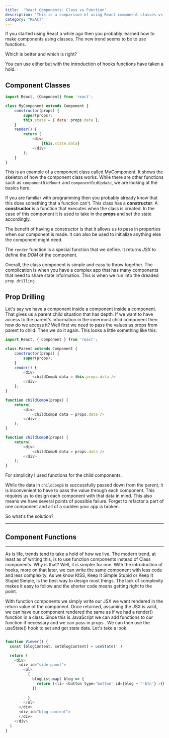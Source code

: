 ```yaml
---
title:  'React Components: Class vs Function'
description: 'This is a comparison of using React component classes vs Function components'
category: "REACT"
---
```



If you started using React a while ago then you probably learned how to make components using classes. The new trend seems to be to use functions. 

Which is better and which is right?

You can use either but with the introduction of hooks functions have taken a hold.

## Component Classes

```javascript
import React, {Component} from 'react';

class MyComponent extends Component {
    constructor(props) {
        super(props);
        this.state = { data: props.data };
    }
    render() {
        return (
            <div>
                {this.state.data}
            </div>
        );
    }
}
```
This is an example of a component class called MyComponent. It shows the skeleton of how the component class works. While there are other functions such as `componentDidMount` and `componentDidUpdate`, we are looking at the basics here.

If you are familiar with programming then you probably already know that this does something that a function can't. This class has a **constructor**. A **constructor** is a function that executes when the class is created. In the case of this component it is used to take in the **props** and set the state accordingly.

The benefit of having a constructor is that it allows us to pass in properties when our component is made. It can also be used to initialize anything else the component might need. 

The `render` function is a special function that we define. It returns *JSX* to define the *DOM* of the component. 

Overall, the class component is simple and easy to throw together. The complication is when you have a complex app that has many components that need to share state information. This is when we run into the dreaded `prop drilling`.

## Prop Drilling

Let's say we have a component inside a component inside a component. That gives us a parent child situation that has depth. If we want to have access to the parent's information in the innermost child component then how do we access it? Well first we need to pass the values as props from parent to child. Then we do it again. This looks a little something like this:

```js
import React, { Component } from 'react';

class Parent extends Component {
    constructor(props) {
        super(props);
    }
    render() {
        <div>
            <childCompA data = this.props.data />
        </div>
    };
}

function childCompA(props) {
    return(
        <div>
            <childCompB data = props.data />
        </div>
    );
}

function childCompB(props) {
    return(
        <div>
            <childCompB data = props.data />
        </div>
    );
}

```
For simplicity I used functions for the child components. 

While the data in `childCompB` is successfully passed down from the parent, it is inconvenient to have to pass the value through each component. This requires us to design each component with that data in mind. This also means we have several points of possible failure. Forget to refactor a part of one component and all of a sudden your app is broken. 

So what's the solution?

---


## Component Functions

---

As is life, trends tend to take a hold of how we live. The modern trend, at least as of writing this, is to use function components instead of Class components. Why is that? Well, it is simpler for one. With the introduction of hooks, more on that later, we can write the same component with less code and less complexity. As we know KISS, Keep It Simple Stupid or Keep It Stupid Simple, is the best way to design most things. The lack of complexity makes it easy to follow and the shorter code means getting right to the point.

With function components we simply write our JSX we want rendered in the return value of the component. Once returned, assuming the JSX is valid, we can have our component rendered the same as if we had a render() function in a class. Since this is JavaScript we can add functions to our function if necessary and we can pass in props . We can then use the useState() hook to set and get state data. Let's take a look. 

```javascript

function Viewer() {
  const [blogContent, setBlogContent] = useState('')

  return (
    <div>
      <div id="side-panel">
        <ul>
          {
            blogList.map( blog => {
              return (<li> <button type='button' id={blog + '-btn'} >{blog}</button></li>)
            })
            
          }
        </ul>
      </div>
      <div id="blog-content">
      </div>
    </div>
  )
}
```
